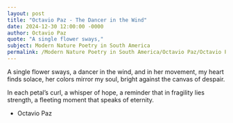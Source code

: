 ```yaml
---
layout: post
title: "Octavio Paz - The Dancer in the Wind"
date: 2024-12-30 12:00:00 -0000
author: Octavio Paz
quote: "A single flower sways,"
subject: Modern Nature Poetry in South America
permalink: /Modern Nature Poetry in South America/Octavio Paz/Octavio Paz - The Dancer in the Wind
---
```


A single flower sways,
a dancer in the wind,
and in her movement,
my heart finds solace,
her colors mirror my soul,
bright against the canvas of despair.

In each petal’s curl,
a whisper of hope,
a reminder
that in fragility lies strength,
a fleeting moment
that speaks of eternity.

- Octavio Paz
